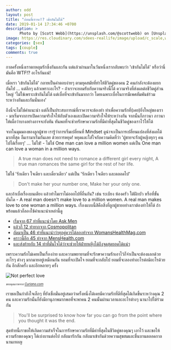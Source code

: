 ```yaml
---
author: odd
layout: post
title: "ก่อนที่เราจะ!? เข้ากันไม่ได้"
date: 2019-01-14 17:34:46 +0700
description: >
      Photo by [Scott Webb](https://unsplash.com/@scottwebb) on [Unsplash](https://unsplash.com/)
image: https://res.cloudinary.com/sdees-reallife/image/upload/c_scale,w_1024/v1547548780/scott-webb-252757-unsplash.jpg
categories: [sex]
tags: [couple]
comments: true
---
```

กาลครั้งหนึ่งเราตกหลุมรักซึ่งกันและกัน แต่แล้วผ่านมาในวันหนึ่งเรากลับพบว่า 'เข้ากันไม่ได้' หรือว่านี่มันคือ WTF!? อะไรกันแน่!

เมื่อเรา 'เข้ากันไม่ได้' กลายเป็นคำตอบง่ายๆ ตามยุคสมัยที่ทำให้ชีวิตคู่ของคน 2 คนกำลังจะต้องแยกกันไป ... แต่ลึกๆ แล้วเพราะอะไร? - ถ้าเราจะยอมรับกับความจริงนี้ได้ ความจริงที่ส่งผลต่อชีวิตคู่ส่วนใหญ่ 'ไม่ใช่เพราะเข้ากันไม่ได้ แต่เบื่อที่จะเข้ากันมากกว่า โดยเฉพาะเบื่อในการมีเพศสัมพันธ์ร่วมระหว่างกันและกันนั่นเอง'

ถึงนี่จะไม่ใช่คำแนะนำ แต่ก็เป็นประสบการณ์ที่เราควรจะต้องทำ ทำเพื่อความรักที่(เคย)ยิ่งใหญ่ของเรา - มาเริ่มจากการเปิดความจริงใจให้กับตัวเองและเปิดความจริงใจให้ระหว่างกัน จากนั้นก็ภาวนา ภาวนาให้เผื่อว่าบางอย่างอาจจะยังทัน ทันพอที่จะช่วยรักษาความรักที่มีค่าที่สุดในชีวิตคู่ของเราไว้ให้ได้

จากในมุมมองของลูกผู้ชาย เรารู้ว่าการเริ่มเปลี่ยนที่ Mindset ดูน่าจะเป็นการเปลี่ยนแปลงที่ส่งผลได้มากที่สุด งั้นเรามาเริ่มกันเลย ด้วยการหยุด! หยุดและใส่ใจกับความคิดที่ว่า 'ผู้ชายจะรักผู้หญิงทุกๆ คนไปได้เรื่อยๆ' ... ไม่ใช่! - ไม่ใช่ One man can love a million women แต่เป็น One man can love a woman in a million ways.

> A true man does not need to romance a different girl every night, A true man romances the same girl for the rest of her life.

ไม่ใช่ 'รักเดียว ใจเดียว และเดี๋ยวเดียว' แต่เป็น 'รักเดียว ใจเดียว และตลอดไป'

> Don't make her your number one, Make her your only one.

และถ้าเบื่อเรื่องบนเตียง แล้วทำไมเราไม่ออกไปที่อื่นกัน? เช่น ระเบียง ห้องครัว ใต้ฝักบัว หรือที่ขั้นบันได - A real man doesn't make love to a million women. A real man makes love to one woman a million ways. เรื่องแบบนี้สิคือสิ่งที่ลูกผู้ชายอย่างเราต้องทำให้ได้ ถ้าพร้อมแล้วก็ลองใช้คำแนะนำเหล่านี้ดู

- [เริ่มจาก 67 ท่าที่แนะนำโดย Ask Men](https://www.askmen.com/dating/love_tip_250/274_love_tip.html)
- [แล้วก็ 12 ท่ายากจาก Cosmopolitan](https://www.cosmopolitan.com/advanced-sex-positions/)
- [ถัดมาเป็น 46 ท่าที่แนะนำว่าทุกคู่ควรได้ลองทำจาก WomansHealthMag.com](https://www.womenshealthmag.com/sex-and-love/a19943165/sex-positions-guide/)
- [คราวนี้อีก 45 ท่าจาก MensHealth.com](https://www.menshealth.com/sex-women/a19547362/45-sex-positions-guys-should-know/)
- [และส่งท้ายกับ 14 ท่าที่มั่นใจได้ว่าจะช่วยให้ฝ่ายหญิงได้ถึงจุดสุดยอดได้แน่ๆ](https://www.cosmopolitan.com/sex-love/a5528/your-orgasm-guaranteed/)

เพราะความรักไม่เคยเป็นเรื่องง่าย และความพยายามที่จะรักษาความรักเอาไว้ก็จำเป็นจะต้องแลกด้วยอะไรๆ ต่างๆ มากมายอยู่เหมือนกัน ยอมที่จะเปิดใจ ยอมที่จะกลับไป ยอมที่จะลองทำอะไรต่อมิอะไรด้วยกัน อีกสักครั้ง และอีกหลายๆ ครั้ง

![Not perfect love](https://res.cloudinary.com/sdees-reallife/image/upload/v1547545219/ae5d9c508c4d3ca72ec909297ad34f8f.jpg)

<sup><sub>*ขอบคุณภาพจาก [Curiano.com](https://curiano.com/)*</sub></sup>

เราขอเป็นกำลังใจเล็กๆ ที่ยังเชื่อมั่นอยู่เสมอว่าครั้งหนึ่งได้เคยมีความรักที่ดีที่สุดได้เกิดขึ้นระหว่างคุณ 2 คน และความรักนั้นก็ยังมีอานุภาพมากพอที่จะพาคน 2 คนนั้นผ่านเวลาและอะไรต่างๆ นานาไปได้ร่วมกัน

> You'll be surprised to know how far you can go from the point where you thought it was the end.

สุดท้ายนี้เราขอให้เกิดความสำเร็จในการรักษาความรักที่มีค่าที่สุดในชีวิตคู่ของคุณๆ เอาไว้ และขอให้ความรักของคุณๆ ได้เบ่งบานต่อไป กลับมารักกัน กลับมาเข้ากันด้วยความสุขสมและชื่นบานตลอดกาลนานเทอญ
